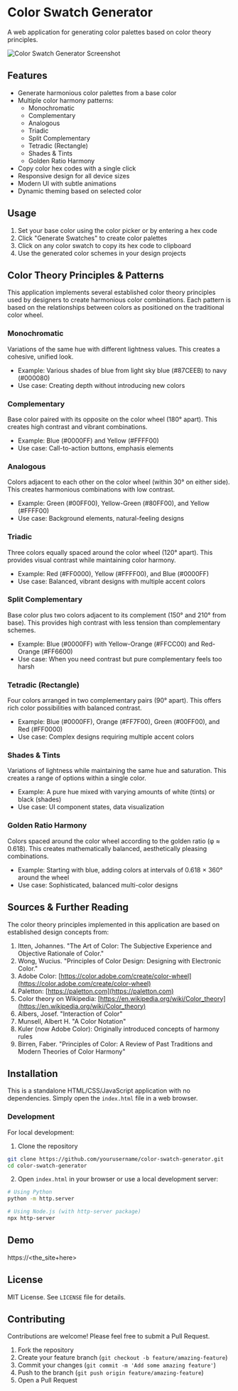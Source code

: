 # Color Swatch Generator

A web application for generating color palettes based on color theory principles.

![Color Swatch Generator Screenshot](https://via.placeholder.com/800x450.png?text=Color+Swatch+Generator)

## Features

- Generate harmonious color palettes from a base color
- Multiple color harmony patterns:
  - Monochromatic
  - Complementary
  - Analogous
  - Triadic
  - Split Complementary
  - Tetradic (Rectangle)
  - Shades & Tints
  - Golden Ratio Harmony
- Copy color hex codes with a single click
- Responsive design for all device sizes
- Modern UI with subtle animations
- Dynamic theming based on selected color

## Usage

1. Set your base color using the color picker or by entering a hex code
2. Click "Generate Swatches" to create color palettes
3. Click on any color swatch to copy its hex code to clipboard
4. Use the generated color schemes in your design projects

## Color Theory Principles & Patterns

This application implements several established color theory principles used by designers to create harmonious color combinations. Each pattern is based on the relationships between colors as positioned on the traditional color wheel.

### Monochromatic

Variations of the same hue with different lightness values. This creates a cohesive, unified look.

- Example: Various shades of blue from light sky blue (#87CEEB) to navy (#000080)
- Use case: Creating depth without introducing new colors

### Complementary

Base color paired with its opposite on the color wheel (180° apart). This creates high contrast and vibrant combinations.

- Example: Blue (#0000FF) and Yellow (#FFFF00)
- Use case: Call-to-action buttons, emphasis elements

### Analogous

Colors adjacent to each other on the color wheel (within 30° on either side). This creates harmonious combinations with low contrast.

- Example: Green (#00FF00), Yellow-Green (#80FF00), and Yellow (#FFFF00)
- Use case: Background elements, natural-feeling designs

### Triadic

Three colors equally spaced around the color wheel (120° apart). This provides visual contrast while maintaining color harmony.

- Example: Red (#FF0000), Yellow (#FFFF00), and Blue (#0000FF)
- Use case: Balanced, vibrant designs with multiple accent colors

### Split Complementary

Base color plus two colors adjacent to its complement (150° and 210° from base). This provides high contrast with less tension than complementary schemes.

- Example: Blue (#0000FF) with Yellow-Orange (#FFCC00) and Red-Orange (#FF6600)
- Use case: When you need contrast but pure complementary feels too harsh

### Tetradic (Rectangle)

Four colors arranged in two complementary pairs (90° apart). This offers rich color possibilities with balanced contrast.

- Example: Blue (#0000FF), Orange (#FF7F00), Green (#00FF00), and Red (#FF0000)
- Use case: Complex designs requiring multiple accent colors

### Shades & Tints

Variations of lightness while maintaining the same hue and saturation. This creates a range of options within a single color.

- Example: A pure hue mixed with varying amounts of white (tints) or black (shades)
- Use case: UI component states, data visualization

### Golden Ratio Harmony

Colors spaced around the color wheel according to the golden ratio (φ ≈ 0.618). This creates mathematically balanced, aesthetically pleasing combinations.

- Example: Starting with blue, adding colors at intervals of 0.618 × 360° around the wheel
- Use case: Sophisticated, balanced multi-color designs

## Sources & Further Reading

The color theory principles implemented in this application are based on established design concepts from:

1. Itten, Johannes. "The Art of Color: The Subjective Experience and Objective Rationale of Color."
2. Wong, Wucius. "Principles of Color Design: Designing with Electronic Color."
3. Adobe Color: [https://color.adobe.com/create/color-wheel](https://color.adobe.com/create/color-wheel)
4. Paletton: [https://paletton.com](https://paletton.com)
5. Color theory on Wikipedia: [https://en.wikipedia.org/wiki/Color_theory](https://en.wikipedia.org/wiki/Color_theory)
6. Albers, Josef. "Interaction of Color"
7. Munsell, Albert H. "A Color Notation"
8. Kuler (now Adobe Color): Originally introduced concepts of harmony rules
9. Birren, Faber. "Principles of Color: A Review of Past Traditions and Modern Theories of Color Harmony"

## Installation

This is a standalone HTML/CSS/JavaScript application with no dependencies. Simply open the `index.html` file in a web browser.

### Development

For local development:

1. Clone the repository

```bash
git clone https://github.com/yourusername/color-swatch-generator.git
cd color-swatch-generator
```

2. Open `index.html` in your browser or use a local development server:

```bash
# Using Python
python -m http.server

# Using Node.js (with http-server package)
npx http-server
```

## Demo

https://<the_site+here>

## License

MIT License. See `LICENSE` file for details.

## Contributing

Contributions are welcome! Please feel free to submit a Pull Request.

1. Fork the repository
2. Create your feature branch (`git checkout -b feature/amazing-feature`)
3. Commit your changes (`git commit -m 'Add some amazing feature'`)
4. Push to the branch (`git push origin feature/amazing-feature`)
5. Open a Pull Request
